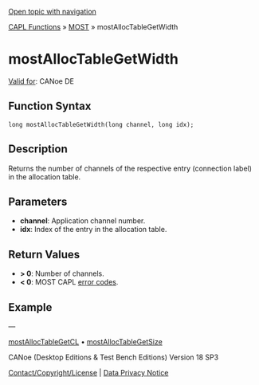 [Open topic with navigation](../../../../../CANoeDEFamily.htm#Topics/CAPLFunctions/MOST/Functions/CAPLfunctionMOSTAllocTableGetWidth.md)

[CAPL Functions](../../CAPLfunctions.md) » [MOST](../CAPLfunctionsMOSTOverview.md) » mostAllocTableGetWidth

# mostAllocTableGetWidth

[Valid for](../../../Shared/FeatureAvailability.md): CANoe DE

## Function Syntax

```plaintext
long mostAllocTableGetWidth(long channel, long idx);
```

## Description

Returns the number of channels of the respective entry (connection label) in the allocation table.

## Parameters

- **channel**: Application channel number.
- **idx**: Index of the entry in the allocation table.

## Return Values

- **> 0**: Number of channels.
- **< 0**: MOST CAPL [error codes](../CAPLfunctionsMOSTErrorCodes.md).

## Example

—

[mostAllocTableGetCL](CAPLfunctionMOSTAllocTableGetCL.md) • [mostAllocTableGetSize](#)

CANoe (Desktop Editions & Test Bench Editions) Version 18 SP3

[Contact/Copyright/License](../../../Shared/ContactCopyrightLicense.md) | [Data Privacy Notice](https://www.vector.com/int/en/company/get-info/privacy-policy/)

